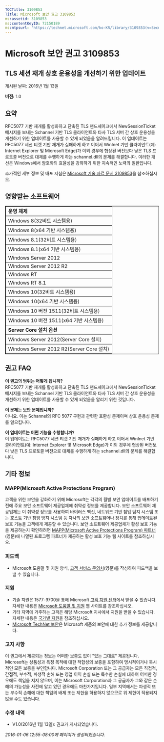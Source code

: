 ```yaml
---
TOCTitle: 3109853
Title: Microsoft 보안 권고 3109853
ms:assetid: 3109853
ms:contentKeyID: 72150189
ms:mtpsurl: 'https://technet.microsoft.com/ko-KR/library/3109853(v=Security.10)'
---
```


Microsoft 보안 권고 3109853
===========================

TLS 세션 재개 상호 운용성을 개선하기 위한 업데이트
--------------------------------------------------

게시된 날짜: 2016년 1월 13일

**버전:** 1.0

요약
----

<span id="sectionToggle0"></span>
RFC5077 기반 재개를 활성화하고 단축된 TLS 핸드셰이크에서 NewSessionTicket 메시지를 보내는 Schannel 기반 TLS 클라이언트와 타사 TLS 서버 간 상호 운용성을 개선하기 위한 업데이트를 사용할 수 있게 되었음을 알려드립니다. 이 업데이트는 RFC5077 세션 티켓 기반 재개가 실패하게 하고 이어서 WinInet 기반 클라이언트(예: Internet Explorer 및 Microsoft Edge)가 이외 경우에 협상된 버전보다 낮은 TLS 프로토콜 버전으로 대체를 수행하게 하는 schannel.dll의 문제를 해결합니다. 이러한 개선은 Windows에서 암호화의 효율성을 강화하기 위한 지속적인 노력의 일환입니다.

추가적인 세부 정보 및 배포 지침은 [Microsoft 기술 자료 문서 3109853](http://support.microsoft.com/ko-kr/kb/3109853)을 참조하십시오.

영향받는 소프트웨어
-------------------

<span id="sectionToggle1"></span>
 
<p></p>
<table style="border:1px solid black;">
<colgroup>
<col width="100%" />
</colgroup>
<tbody>
<tr class="odd">
<td style="border:1px solid black;"><strong>운영 체제</strong></td>
</tr>
<tr class="even">
<td style="border:1px solid black;">Windows 8(32비트 시스템용)</td>
</tr>
<tr class="odd">
<td style="border:1px solid black;">Windows 8(x64 기반 시스템용)</td>
</tr>
<tr class="even">
<td style="border:1px solid black;">Windows 8.1(32비트 시스템용)</td>
</tr>
<tr class="odd">
<td style="border:1px solid black;">Windows 8.1(x64 기반 시스템용)</td>
</tr>
<tr class="even">
<td style="border:1px solid black;">Windows Server 2012</td>
</tr>
<tr class="odd">
<td style="border:1px solid black;">Windows Server 2012 R2</td>
</tr>
<tr class="even">
<td style="border:1px solid black;">Windows RT</td>
</tr>
<tr class="odd">
<td style="border:1px solid black;">Windows RT 8.1</td>
</tr>
<tr class="even">
<td style="border:1px solid black;">Windows 10(32비트 시스템용)</td>
</tr>
<tr class="odd">
<td style="border:1px solid black;">Windows 10(x64 기반 시스템용)</td>
</tr>
<tr class="even">
<td style="border:1px solid black;">Windows 10 버전 1511(32비트 시스템용)</td>
</tr>
<tr class="odd">
<td style="border:1px solid black;">Windows 10 버전 1511(x64 기반 시스템용)</td>
</tr>
<tr class="even">
<td style="border:1px solid black;"><strong>Server Core 설치 옵션</strong></td>
</tr>
<tr class="odd">
<td style="border:1px solid black;">Windows Server 2012(Server Core 설치)</td>
</tr>
<tr class="even">
<td style="border:1px solid black;">Windows Server 2012 R2(Server Core 설치)</td>
</tr>
</tbody>
</table>
  
권고 FAQ  
--------
  
<span id="sectionToggle2"></span>
**이 권고의 범위는 어떻게 됩니까?**    
RFC5077 기반 재개를 활성화하고 단축된 TLS 핸드셰이크에서 NewSessionTicket 메시지를 보내는 Schannel 기반 TLS 클라이언트와 타사 TLS 서버 간 상호 운용성을 개선하기 위한 업데이트를 사용할 수 있게 되었음을 알리기 위한 것입니다.
  
**이 문제는 보안 문제입니까?**       
아니요. 이는 Schannel의 RFC 5077 구현과 관련한 호환성 문제이며 상호 운용성 문제를 일으킵니다.
  
**이 업데이트는 어떤 기능을 수행합니까?**    
이 업데이트는 RFC5077 세션 티켓 기반 재개가 실패하게 하고 이어서 WinInet 기반 클라이언트(예: Internet Explorer 및 Microsoft Edge)가 이외 경우에 협상된 버전보다 낮은 TLS 프로토콜 버전으로 대체를 수행하게 하는 schannel.dll의 문제를 해결합니다.
  
기타 정보  
---------
  
<span id="sectionToggle3"></span>
### MAPP(Microsoft Active Protections Program)
  
고객을 위한 보안을 강화하기 위해 Microsoft는 각각의 월별 보안 업데이트를 배포하기 전에 주요 보안 소프트웨어 제공업체에 취약성 정보를 제공합니다. 보안 소프트웨어 제공업체는 이 취약성 정보를 사용하여 바이러스 백신, 네트워크 기반 침입 탐지 시스템 또는 호스트 기반 침임 방지 시스템 등 자사의 보안 소프트웨어나 장치를 통해 업데이트된 보호 기능을 고객에게 제공할 수 있습니다. 보안 소프트웨어 제공업체가 활성 보호 기능을 제공하는지 확인하려면 [MAPP(Microsoft Active Protections Program) 파트너](http://technet.microsoft.com/ko-kr/security/dn467918)(영문)에 나열된 프로그램 파트너가 제공하는 활성 보호 기능 웹 사이트를 참조하십시오.
  
### 피드백
  
-   Microsoft 도움말 및 지원 양식, [고객 서비스 문의처](http://support.microsoft.com/kb/?scid=sw;en;1257&amp;showpage=1&amp;ws=technet&amp;sd=tech)(영문)를 작성하여 피드백을 보낼 수 있습니다.
  
### 지원
  
-   기술 지원은 1577-9700을 통해 Microsoft [고객 지원 센터](https://support.microsoft.com/ko-kr/gp/gp_security_main)에서 받을 수 있습니다. 자세한 내용은 [Microsoft 도움말 및 지원](https://support.microsoft.com/ko-kr) 웹 사이트를 참조하십시오.  
-   기타 지역에 거주하는 고객은 해당 Microsoft 지사에서 지원을 받을 수 있습니다. 자세한 내용은 [국가별 지원](https://support2.microsoft.com/ko-kr/common/international.aspx)을 참조하십시오.  
-   [Microsoft TechNet 보안](http://technet.microsoft.com/ko-kr/security/default.aspx)은 Microsoft 제품의 보안에 대한 추가 정보를 제공합니다.
  
### 고지 사항
  
이 권고에서 제공되는 정보는 어떠한 보증도 없이 "있는 그대로" 제공됩니다. Microsoft는 상품성과 특정 목적에 대한 적합성의 보증을 포함하여 명시적이거나 묵시적인 모든 보증을 부인합니다. Microsoft Corporation 또는 그 공급자는 모든 직접적, 간접적, 부수적, 파생적 손해 또는 영업 이익 손실 또는 특수한 손실에 대하여 어떠한 경우에도 책임을 지지 않으며, 이는 Microsoft Corporation과 그 공급자가 그와 같은 손해의 가능성을 사전에 알고 있던 경우에도 마찬가지입니다. 일부 지역에서는 파생적 또는 부수적 손해에 대한 책임의 배제 또는 제한을 허용하지 않으므로 위 제한이 적용되지 않을 수도 있습니다.
  
### 수정 내역
  
-   V1.0(2016년 1월 13일): 권고가 게시되었습니다.
  
*2016-01-06 12:55-08:00에 페이지가 생성되었습니다.*
